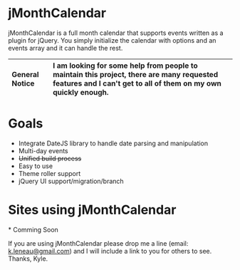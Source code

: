 # jMonthCalendar #

jMonthCalendar is a full month calendar that supports events written as a plugin for jQuery. You simply initialize the calendar with options and an events array and it can handle the rest.

|<b>General Notice</b>|I am looking for some help from people to maintain this project, there are many requested features and I can't get to all of them on my own quickly enough.|
|:--------------------|:----------------------------------------------------------------------------------------------------------------------------------------------------------|

##  ##
# Goals #
  * Integrate DateJS library to handle date parsing and manipulation
  * Multi-day events
  * <strike>Unified build process</strike>
  * Easy to use
  * Theme roller support
  * jQuery UI support/migration/branch

##  ##
<h1>Sites using jMonthCalendar</h1>
  * Comming Soon

If you are using jMonthCalendar please drop me a line (email: k.leneau@gmail.com) and I will include a link to you for others to see.  Thanks, Kyle.